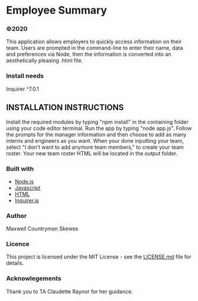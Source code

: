 # Employee Summary
### ©2020

This application allows employers to quickly access information on their team. Users are prompted in the command-line to enter their name, data and preferences via Node, then the information is converted into an aesthetically pleasing .html file.

### Install needs
Inquirer ^7.0.1

## INSTALLATION INSTRUCTIONS
Install the required modules by typing "npm install" in the containing folder using your code editor terminal.
Run the app by typing "node app.js".
Follow the prompts for the manager information and then choose to add as many interns and engineers as you want.
When your done inputting your team, select "I don't want to add anymore team members," to create your team roster.
Your new team roster HTML will be located in the output folder.

### Built with
* [Node.js](https://nodejs.org/en/)
* [Javascript](https://www.javascript.com/)
* [HTML](https://html.com/)
* [Inquirer.js](https://www.npmjs.com/package/inquirer)

### Author
Maxwell Countryman Skewes

### Licence
This project is licensed under the MIT License - see the [LICENSE.md](LICENSE.md) file for details.

### Acknowlegements
Thank you to TA Claudette Raynor for her guidance.
